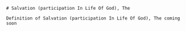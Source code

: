 
    # Salvation (participation In Life Of God), The

    Definition of Salvation (participation In Life Of God), The coming soon
    